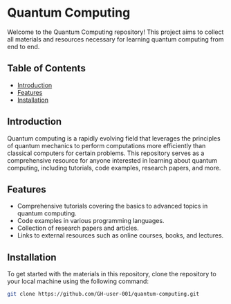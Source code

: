 # Quantum Computing

Welcome to the Quantum Computing repository! This project aims to collect all materials and resources necessary for learning quantum computing from end to end.

## Table of Contents
- [Introduction](#introduction)
- [Features](#features)
- [Installation](#installation)

## Introduction
Quantum computing is a rapidly evolving field that leverages the principles of quantum mechanics to perform computations more efficiently than classical computers for certain problems. This repository serves as a comprehensive resource for anyone interested in learning about quantum computing, including tutorials, code examples, research papers, and more.

## Features
- Comprehensive tutorials covering the basics to advanced topics in quantum computing.
- Code examples in various programming languages.
- Collection of research papers and articles.
- Links to external resources such as online courses, books, and lectures.

## Installation
To get started with the materials in this repository, clone the repository to your local machine using the following command:

```bash
git clone https://github.com/GH-user-001/quantum-computing.git
